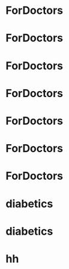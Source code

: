 # ForDoctors
# ForDoctors
# ForDoctors
# ForDoctors
# ForDoctors
# ForDoctors
# ForDoctors
# diabetics
# diabetics
# hh
